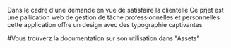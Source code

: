 Dans le cadre d'une demande en vue de satisfaire la clientelle 
Ce prjet est une pallication web de gestion de tâche professionnelles et personnelles 
cette application offre un design avec des typographie captivantes

#Vous trouverz la documentation sur son utilisation dans "Assets"
